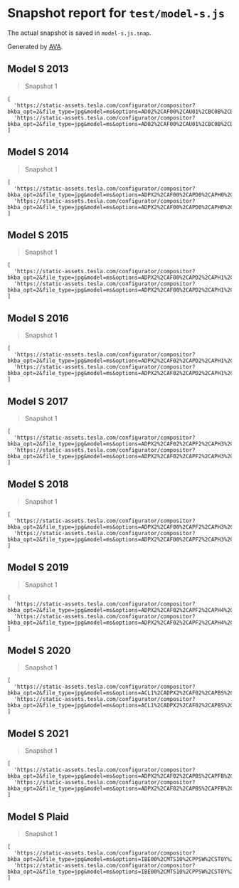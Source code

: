 # Snapshot report for `test/model-s.js`

The actual snapshot is saved in `model-s.js.snap`.

Generated by [AVA](https://avajs.dev).

## Model S 2013

> Snapshot 1

    [
      'https://static-assets.tesla.com/configurator/compositor?bkba_opt=2&file_type=jpg&model=ms&options=AD02%2CAF00%2CAU01%2CBC0B%2CBP00%2CBR00%2CBT60%2CCH01%2CCW00%2CDA00%2CDRLH%2CDV2W%2CFG00%2CHP00%2CIDPB%2CIPBT%2CIX00%2CLP00%2CMDLS%2CPA00%2CPF00%2CPK01%2CPMSS%2CPS01%2CREEU%2CRFBC%2CSC01%2CSP01%2CSU01%2CTM00%2CTP01%2CTR00%2CUTMF%2CWT19%2CX001%2CX003%2CX007%2CX011%2CX013%2CX020%2CX025&size=800&view=STUD_3QTR',
      'https://static-assets.tesla.com/configurator/compositor?bkba_opt=2&file_type=jpg&model=ms&options=AD02%2CAF00%2CAU01%2CBC0B%2CBP00%2CBR00%2CBT60%2CCH01%2CCW00%2CDA00%2CDRLH%2CDV2W%2CFG00%2CHP00%2CIDPB%2CIPBT%2CIX00%2CLP00%2CMDLS%2CPA00%2CPF00%2CPK01%2CPMSS%2CPS01%2CREEU%2CRFBC%2CSC01%2CSP01%2CSU01%2CTM00%2CTP01%2CTR00%2CUTMF%2CWT19%2CX001%2CX003%2CX007%2CX011%2CX013%2CX020%2CX025&size=800&view=STUD_SEAT',
    ]

## Model S 2014

> Snapshot 1

    [
      'https://static-assets.tesla.com/configurator/compositor?bkba_opt=2&file_type=jpg&model=ms&options=ADPX2%2CAF00%2CAPD0%2CAPH0%2CAU00%2CBC0B%2CBP00%2CBR05%2CBS00%2CBT85%2CCH01%2CCOBE%2CCW00%2CDA00%2CDRLH%2CDV2W%2CEUSB%2CFG01%2CIDLW%2CIPMT%2CIX00%2CLP00%2CLT1T%2CMDLS%2CME02%2CMT85R%2CPA00%2CPF00%2CPK01%2CPMMB%2CPS00%2CREEU%2CRFPO%2CS02T%2CSC04%2CSP00%2CSU01%2CTM00%2CTP01%2CTR00%2CUTMF%2CWT19%2CX001%2CX003%2CX007%2CX011%2CX014%2CX021%2CX025%2CX027%2CX028%2CX031%2CX037%2CYF00&size=800&view=STUD_3QTR',
      'https://static-assets.tesla.com/configurator/compositor?bkba_opt=2&file_type=jpg&model=ms&options=ADPX2%2CAF00%2CAPD0%2CAPH0%2CAU00%2CBC0B%2CBP00%2CBR05%2CBS00%2CBT85%2CCH01%2CCOBE%2CCW00%2CDA00%2CDRLH%2CDV2W%2CEUSB%2CFG01%2CIDLW%2CIPMT%2CIX00%2CLP00%2CLT1T%2CMDLS%2CME02%2CMT85R%2CPA00%2CPF00%2CPK01%2CPMMB%2CPS00%2CREEU%2CRFPO%2CS02T%2CSC04%2CSP00%2CSU01%2CTM00%2CTP01%2CTR00%2CUTMF%2CWT19%2CX001%2CX003%2CX007%2CX011%2CX014%2CX021%2CX025%2CX027%2CX028%2CX031%2CX037%2CYF00&size=800&view=STUD_SEAT',
    ]

## Model S 2015

> Snapshot 1

    [
      'https://static-assets.tesla.com/configurator/compositor?bkba_opt=2&file_type=jpg&model=ms&options=ADPX2%2CAF00%2CAPD2%2CAPH1%2CAU01%2CBC0R%2CBP01%2CBR01%2CBS00%2CBTX4%2CCH00%2CCOFR%2CCPF1%2CCW02%2CDA02%2CDCF0%2CDRLH%2CDSH7%2CDV4W%2CFG02%2CIDCF%2CIX01%2CLP01%2CMDLS%2CME02%2CMT90L%2CPA00%2CPF01%2CPI01%2CPK00%2CPPSW%2CPS01%2CPX00%2CPX4D%2CQNEB%2CREEU%2CRFBC%2CSC04%2CSP01%2CSR01%2CSU01%2CTM00%2CTP03%2CTR00%2CUTAB%2CWTSG%2CX001%2CX003%2CX007%2CX011%2CX014%2CX019%2CX024%2CX027%2CX028%2CX031%2CX037%2CX039%2CYF00&size=800&view=STUD_3QTR',
      'https://static-assets.tesla.com/configurator/compositor?bkba_opt=2&file_type=jpg&model=ms&options=ADPX2%2CAF00%2CAPD2%2CAPH1%2CAU01%2CBC0R%2CBP01%2CBR01%2CBS00%2CBTX4%2CCH00%2CCOFR%2CCPF1%2CCW02%2CDA02%2CDCF0%2CDRLH%2CDSH7%2CDV4W%2CFG02%2CIDCF%2CIX01%2CLP01%2CMDLS%2CME02%2CMT90L%2CPA00%2CPF01%2CPI01%2CPK00%2CPPSW%2CPS01%2CPX00%2CPX4D%2CQNEB%2CREEU%2CRFBC%2CSC04%2CSP01%2CSR01%2CSU01%2CTM00%2CTP03%2CTR00%2CUTAB%2CWTSG%2CX001%2CX003%2CX007%2CX011%2CX014%2CX019%2CX024%2CX027%2CX028%2CX031%2CX037%2CX039%2CYF00&size=800&view=STUD_SEAT',
    ]

## Model S 2016

> Snapshot 1

    [
      'https://static-assets.tesla.com/configurator/compositor?bkba_opt=2&file_type=jpg&model=ms&options=ADPX2%2CAF02%2CAPD2%2CAPH1%2CAU00%2CBC0B%2CBP00%2CBR00%2CBS00%2CBTX4%2CCF01%2CCH04%2CCODE%2CCPF1%2CCW00%2CDA02%2CDCF0%2CDRLH%2CDSH7%2CDV4W%2CFG02%2CIDCF%2CIX01%2CLP01%2CMDLS%2CME02%2CMI01%2CMT90A%2CPA00%2CPF00%2CPI01%2CPK00%2CPPMR%2CPS01%2CPX00%2CQNEB%2CREEU%2CRFP2%2CSC04%2CSP01%2CSR01%2CSU01%2CTM00%2CTP03%2CTR00%2CUTAB%2CWTAS%2CX001%2CX003%2CX007%2CX011%2CX014%2CX021%2CX025%2CX027%2CX028%2CX031%2CX037%2CX039%2CYF01&size=800&view=STUD_3QTR',
      'https://static-assets.tesla.com/configurator/compositor?bkba_opt=2&file_type=jpg&model=ms&options=ADPX2%2CAF02%2CAPD2%2CAPH1%2CAU00%2CBC0B%2CBP00%2CBR00%2CBS00%2CBTX4%2CCF01%2CCH04%2CCODE%2CCPF1%2CCW00%2CDA02%2CDCF0%2CDRLH%2CDSH7%2CDV4W%2CFG02%2CIDCF%2CIX01%2CLP01%2CMDLS%2CME02%2CMI01%2CMT90A%2CPA00%2CPF00%2CPI01%2CPK00%2CPPMR%2CPS01%2CPX00%2CQNEB%2CREEU%2CRFP2%2CSC04%2CSP01%2CSR01%2CSU01%2CTM00%2CTP03%2CTR00%2CUTAB%2CWTAS%2CX001%2CX003%2CX007%2CX011%2CX014%2CX021%2CX025%2CX027%2CX028%2CX031%2CX037%2CX039%2CYF01&size=800&view=STUD_SEAT_ALTA',
    ]

## Model S 2017

> Snapshot 1

    [
      'https://static-assets.tesla.com/configurator/compositor?bkba_opt=2&file_type=jpg&model=ms&options=ADPX2%2CAF02%2CAPF2%2CAPH3%2CAPPF%2CAU01%2CBCMB%2CBP02%2CBR00%2CBS00%2CBTX6%2CCF00%2CCH04%2CCOFR%2CCPF1%2CCW02%2CDCF0%2CDRLH%2CDSH5%2CDU00%2CDV4W%2CFG02%2CFMP6%2CFR04%2CIDBO%2CINBPP%2CIX00%2CLP01%2CMDLS%2CME02%2CMI01%2CMT10A%2CPF00%2CPI01%2CPK00%2CPPSW%2CPS01%2CPX00%2CQTPP%2CREEU%2CRFP2%2CS32P%2CSC04%2CSP01%2CSR07%2CSU01%2CTM00%2CTR00%2CUTSB%2CWTAS%2CX001%2CX003%2CX007%2CX011%2CX014%2CX021%2CX025%2CX027%2CX028%2CX031%2CX037%2CX039%2CX043%2CYFCC&size=800&view=STUD_3QTR',
      'https://static-assets.tesla.com/configurator/compositor?bkba_opt=2&file_type=jpg&model=ms&options=ADPX2%2CAF02%2CAPF2%2CAPH3%2CAPPF%2CAU01%2CBCMB%2CBP02%2CBR00%2CBS00%2CBTX6%2CCF00%2CCH04%2CCOFR%2CCPF1%2CCW02%2CDCF0%2CDRLH%2CDSH5%2CDU00%2CDV4W%2CFG02%2CFMP6%2CFR04%2CIDBO%2CINBPP%2CIX00%2CLP01%2CMDLS%2CME02%2CMI01%2CMT10A%2CPF00%2CPI01%2CPK00%2CPPSW%2CPS01%2CPX00%2CQTPP%2CREEU%2CRFP2%2CS32P%2CSC04%2CSP01%2CSR07%2CSU01%2CTM00%2CTR00%2CUTSB%2CWTAS%2CX001%2CX003%2CX007%2CX011%2CX014%2CX021%2CX025%2CX027%2CX028%2CX031%2CX037%2CX039%2CX043%2CYFCC&size=800&view=STUD_SEAT_ALTA',
    ]

## Model S 2018

> Snapshot 1

    [
      'https://static-assets.tesla.com/configurator/compositor?bkba_opt=2&file_type=jpg&model=ms&options=ADPX2%2CAF00%2CAPF2%2CAPH3%2CAPPF%2CAU00%2CBCMB%2CBP02%2CBR00%2CBS00%2CBTX6%2CCF00%2CCH04%2CCOFR%2CCPF1%2CCW00%2CDCF0%2CDRLH%2CDSHG%2CDU00%2CDV4W%2CFG02%2CFMP6%2CFR04%2CIDBO%2CINLFP%2CIX00%2CLP01%2CMDLS%2CME02%2CMI03%2CMT10A%2CPF00%2CPI00%2CPK00%2CPMNG%2CPS01%2CPX00%2CQTFP%2CREEU%2CRFP2%2CSC04%2CSP01%2CSR07%2CSU01%2CTIM3%2CTM00%2CTR00%2CUTZW%2CWTAS%2CX001%2CX003%2CX007%2CX011%2CX014%2CX021%2CX025%2CX027%2CX028%2CX031%2CX037%2CX039%2CX043%2CYFCC&size=800&view=STUD_3QTR',
      'https://static-assets.tesla.com/configurator/compositor?bkba_opt=2&file_type=jpg&model=ms&options=ADPX2%2CAF00%2CAPF2%2CAPH3%2CAPPF%2CAU00%2CBCMB%2CBP02%2CBR00%2CBS00%2CBTX6%2CCF00%2CCH04%2CCOFR%2CCPF1%2CCW00%2CDCF0%2CDRLH%2CDSHG%2CDU00%2CDV4W%2CFG02%2CFMP6%2CFR04%2CIDBO%2CINLFP%2CIX00%2CLP01%2CMDLS%2CME02%2CMI03%2CMT10A%2CPF00%2CPI00%2CPK00%2CPMNG%2CPS01%2CPX00%2CQTFP%2CREEU%2CRFP2%2CSC04%2CSP01%2CSR07%2CSU01%2CTIM3%2CTM00%2CTR00%2CUTZW%2CWTAS%2CX001%2CX003%2CX007%2CX011%2CX014%2CX021%2CX025%2CX027%2CX028%2CX031%2CX037%2CX039%2CX043%2CYFCC&size=800&view=STUD_SEAT_ALTA',
    ]

## Model S 2019

> Snapshot 1

    [
      'https://static-assets.tesla.com/configurator/compositor?bkba_opt=2&file_type=jpg&model=ms&options=ADPX2%2CAF02%2CAPF2%2CAPH4%2CAPPF%2CAU01%2CBC0R%2CBP01%2CBR00%2CBS00%2CBTX6%2CCF00%2CCH09%2CCOFR%2CCPF0%2CCW02%2CDCF0%2CDRLH%2CDSHG%2CDV4W%2CFG02%2CFMP6%2CFR04%2CIDCF%2CIX00%2CLP01%2CMDLS%2CME02%2CMI04%2CMT10L%2CPF01%2CPI01%2CPK00%2CPPMR%2CPS01%2CPX00%2CPX6D%2CQTFP%2CREEU%2CRFFR%2CSC04%2CSP01%2CSR07%2CSU03%2CTM00%2CTR00%2CUTSB%2CWTTC%2CX001%2CX003%2CX007%2CX011%2CX014%2CX019%2CX024%2CX027%2CX028%2CX031%2CX037%2CX039%2CX043%2CYFCC&size=800&view=STUD_3QTR',
      'https://static-assets.tesla.com/configurator/compositor?bkba_opt=2&file_type=jpg&model=ms&options=ADPX2%2CAF02%2CAPF2%2CAPH4%2CAPPF%2CAU01%2CBC0R%2CBP01%2CBR00%2CBS00%2CBTX6%2CCF00%2CCH09%2CCOFR%2CCPF0%2CCW02%2CDCF0%2CDRLH%2CDSHG%2CDV4W%2CFG02%2CFMP6%2CFR04%2CIDCF%2CIX00%2CLP01%2CMDLS%2CME02%2CMI04%2CMT10L%2CPF01%2CPI01%2CPK00%2CPPMR%2CPS01%2CPX00%2CPX6D%2CQTFP%2CREEU%2CRFFR%2CSC04%2CSP01%2CSR07%2CSU03%2CTM00%2CTR00%2CUTSB%2CWTTC%2CX001%2CX003%2CX007%2CX011%2CX014%2CX019%2CX024%2CX027%2CX028%2CX031%2CX037%2CX039%2CX043%2CYFCC&size=800&view=STUD_SEAT_ALTA',
    ]

## Model S 2020

> Snapshot 1

    [
      'https://static-assets.tesla.com/configurator/compositor?bkba_opt=2&file_type=jpg&model=ms&options=ACL1%2CADPX2%2CAF02%2CAPBS%2CAPFB%2CAPH4%2CAU01%2CBP01%2CBR00%2CBS00%2CBTX9%2CCDM0%2CCF00%2CCH09%2CCOAT%2CCPF1%2CCW02%2CDCF2%2CDRLH%2CDSHG%2CDV4W%2CEUSB%2CFBBR%2CFDU2%2CFG02%2CFMP6%2CFR05%2CGLTL%2CHP00%2CIDCF%2CINBC3P%2CLLP2%2CLP01%2CLT6P%2CMDLS%2CME02%2CMI04%2CMTS06%2CPF01%2CPI01%2CPK00%2CPMNG%2CPP01%2CPS01%2CPX6D%2CRBMR%2CRDU2%2CREEU%2CRFFR%2CS42P%2CSC04%2CSP01%2CSR07%2CST01%2CSU03%2CTD00%2CTIM9%2CTM00%2CTR00%2CUTSB%2CWR02%2CWTAS%2CX001%2CX003%2CX007%2CX011%2CX014%2CX019%2CX024%2CX027%2CX028%2CX031%2CX037%2CX039%2CX043%2CYFCC%2CZINV&size=800&view=STUD_3QTR_V2',
      'https://static-assets.tesla.com/configurator/compositor?bkba_opt=2&file_type=jpg&model=ms&options=ACL1%2CADPX2%2CAF02%2CAPBS%2CAPFB%2CAPH4%2CAU01%2CBP01%2CBR00%2CBS00%2CBTX9%2CCDM0%2CCF00%2CCH09%2CCOAT%2CCPF1%2CCW02%2CDCF2%2CDRLH%2CDSHG%2CDV4W%2CEUSB%2CFBBR%2CFDU2%2CFG02%2CFMP6%2CFR05%2CGLTL%2CHP00%2CIDCF%2CINBC3P%2CLLP2%2CLP01%2CLT6P%2CMDLS%2CME02%2CMI04%2CMTS06%2CPF01%2CPI01%2CPK00%2CPMNG%2CPP01%2CPS01%2CPX6D%2CRBMR%2CRDU2%2CREEU%2CRFFR%2CS42P%2CSC04%2CSP01%2CSR07%2CST01%2CSU03%2CTD00%2CTIM9%2CTM00%2CTR00%2CUTSB%2CWR02%2CWTAS%2CX001%2CX003%2CX007%2CX011%2CX014%2CX019%2CX024%2CX027%2CX028%2CX031%2CX037%2CX039%2CX043%2CYFCC%2CZINV&size=800&view=STUD_SEAT_V2',
    ]

## Model S 2021

> Snapshot 1

    [
      'https://static-assets.tesla.com/configurator/compositor?bkba_opt=2&file_type=jpg&model=ms&options=ADPX2%2CAF02%2CAPBS%2CAPFB%2CAPH4%2CAU01%2CBP02%2CBR00%2CBS00%2CBTXA%2CCDM0%2CCF00%2CCH09%2CCOIE%2CCPF1%2CCW02%2CDCF2%2CDRRH%2CDSHG%2CDV4W%2CEUSB%2CFBBB%2CFDU2%2CFG02%2CFMP6%2CFR05%2CGLTL%2CHP00%2CIDBA%2CINB3W%2CLLP2%2CLP01%2CLT5W%2CMDLS%2CME01%2CMI04%2CMTS07%2CPF00%2CPI01%2CPK00%2CPMNG%2CPP01%2CPS01%2CPWS0%2CRBMB%2CRDU4%2CREEU%2CRFFR%2CS42W%2CSC04%2CSP01%2CSR07%2CST01%2CSU03%2CTD00%2CTIC6%2CTM00%2CTR00%2CUTSB%2CWR02%2CWTTC%2CX001%2CX003%2CX007%2CX011%2CX014%2CX021%2CX025%2CX027%2CX028%2CX031%2CX037%2CX039%2CX043%2CYFCC%2CZINV&size=800&view=STUD_3QTR_V2',
      'https://static-assets.tesla.com/configurator/compositor?bkba_opt=2&file_type=jpg&model=ms&options=ADPX2%2CAF02%2CAPBS%2CAPFB%2CAPH4%2CAU01%2CBP02%2CBR00%2CBS00%2CBTXA%2CCDM0%2CCF00%2CCH09%2CCOIE%2CCPF1%2CCW02%2CDCF2%2CDRRH%2CDSHG%2CDV4W%2CEUSB%2CFBBB%2CFDU2%2CFG02%2CFMP6%2CFR05%2CGLTL%2CHP00%2CIDBA%2CINB3W%2CLLP2%2CLP01%2CLT5W%2CMDLS%2CME01%2CMI04%2CMTS07%2CPF00%2CPI01%2CPK00%2CPMNG%2CPP01%2CPS01%2CPWS0%2CRBMB%2CRDU4%2CREEU%2CRFFR%2CS42W%2CSC04%2CSP01%2CSR07%2CST01%2CSU03%2CTD00%2CTIC6%2CTM00%2CTR00%2CUTSB%2CWR02%2CWTTC%2CX001%2CX003%2CX007%2CX011%2CX014%2CX021%2CX025%2CX027%2CX028%2CX031%2CX037%2CX039%2CX043%2CYFCC%2CZINV&size=800&view=STUD_SEAT_V2',
    ]

## Model S Plaid

> Snapshot 1

    [
      'https://static-assets.tesla.com/configurator/compositor?bkba_opt=2&file_type=jpg&model=ms&options=IBE00%2CMTS10%2CPPSW%2CST0Y%2CWS90&size=800&view=STUD_3QTR_V2',
      'https://static-assets.tesla.com/configurator/compositor?bkba_opt=2&file_type=jpg&model=ms&options=IBE00%2CMTS10%2CPPSW%2CST0Y%2CWS90&size=800&view=STUD_SEAT_V2',
    ]
